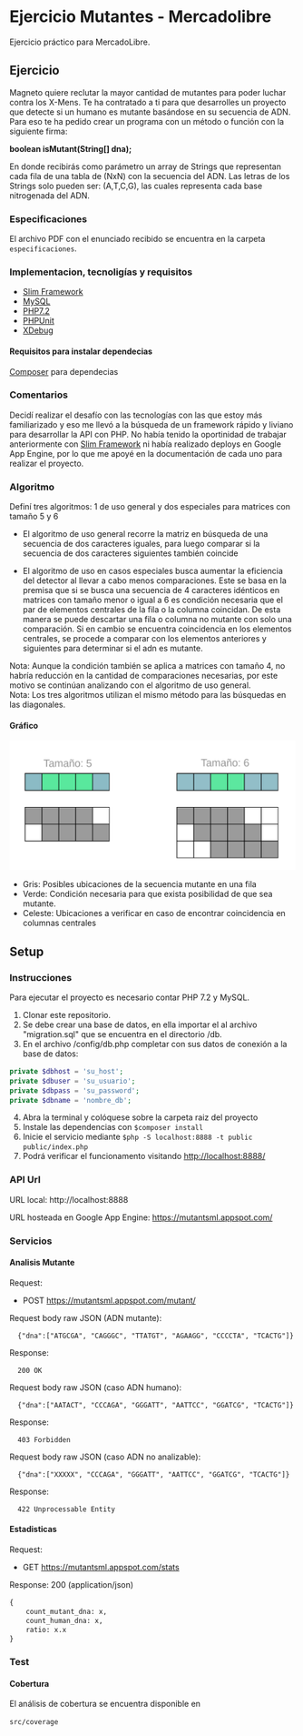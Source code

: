 # Ejercicio Mutantes - Mercadolibre

Ejercicio práctico para MercadoLibre.

## Ejercicio

Magneto quiere reclutar la mayor cantidad de mutantes para poder luchar
contra los X-Mens.
Te ha contratado a ti para que desarrolles un proyecto que detecte si un
humano es mutante basándose en su secuencia de ADN.
Para eso te ha pedido crear un programa con un método o función con la siguiente firma:  

**boolean isMutant(String[] dna);**  

En donde recibirás como parámetro un array de Strings que representan cada fila de una tabla
de (NxN) con la secuencia del ADN. Las letras de los Strings solo pueden ser: (A,T,C,G), las
cuales representa cada base nitrogenada del ADN.

### Especificaciones

El archivo PDF con el enunciado recibido se encuentra en la carpeta `especificaciones`.

### Implementacion, tecnoligías y requisitos

- [Slim Framework](http://www.slimframework.com/)
- [MySQL](https://www.mysql.com/)
- [PHP7.2](https://www.php.net/)
- [PHPUnit](https://phpunit.de/)
- [XDebug](https://xdebug.org/)

#### Requisitos para instalar dependecias
 [Composer](https://getcomposer.org/) para dependecias

### Comentarios
Decidí realizar el desafío con las tecnologías con las que estoy más familiarizado y eso me llevó a la búsqueda de un framework rápido y liviano para desarrollar la API con PHP.
No había tenido la oportinidad de trabajar anteriormente con [Slim Framework](http://www.slimframework.com/) ni había realizado deploys en Google App Engine, por lo que me apoyé en la documentación de cada uno para realizar el proyecto.

### Algoritmo
Definí tres algoritmos: 1 de uso general y dos especiales para matrices con tamaño 5 y 6

- El algoritmo de uso general recorre la matriz en búsqueda de una secuencia de dos caracteres iguales, para luego comparar si la secuencia de dos caracteres siguientes también coincide

- El algoritmo de uso en casos especiales busca aumentar la eficiencia del detector al llevar a cabo menos comparaciones. Este se basa en la premisa que si se busca una secuencia de 4 caracteres idénticos en matrices con tamaño menor o igual a 6 es condición necesaria que el par de elementos centrales de la fila o la columna coincidan. De esta manera se puede descartar una fila o columna no mutante con solo una comparación.
Si en cambio se encuentra coincidencia en los elementos centrales, se procede a comparar con los elementos anteriores y siguientes para determinar si el adn es mutante.

Nota: Aunque la condición también se aplica a matrices con tamaño 4, no habría reducción en la cantidad de comparaciones necesarias, por este motivo se continúan analizando con el algoritmo de uso general.  
Nota: Los tres algoritmos utilizan el mismo método para las búsquedas en las diagonales.

#### Gráfico
![Estrategias de búsqueda](grafico.png)

- Gris: Posibles ubicaciones de la secuencia mutante en una fila
- Verde: Condición necesaria para que exista posibilidad de que sea mutante.
- Celeste: Ubicaciones a verificar en caso de encontrar coincidencia en columnas centrales

## Setup

### Instrucciones
Para ejecutar el proyecto es necesario contar PHP 7.2 y MySQL.

1. Clonar este repositorio.
2. Se debe crear una base de datos, en ella importar el al archivo "migration.sql" que se encuentra en el directorio /db.
3. En el archivo /config/db.php completar con sus datos de conexión a la base de datos:
```php
private $dbhost = 'su_host';
private $dbuser = 'su_usuario';
private $dbpass = 'su_password';
private $dbname = 'nombre_db';
```
4. Abra la terminal y colóquese sobre la carpeta raiz del proyecto
5. Instale las dependencias con ```$composer install```
6. Inicie el servicio mediante ```$php -S localhost:8888 -t public public/index.php```
7. Podrá verificar el funcionamento visitando [http://localhost:8888/](http://localhost:8888/)

### API Url

URL local: http://localhost:8888

URL hosteada en Google App Engine: https://mutantsml.appspot.com/

### Servicios
#### Analisis Mutante

Request:
- POST https://mutantsml.appspot.com/mutant/

Request body raw JSON (ADN mutante):

```
  {"dna":["ATGCGA", "CAGGGC", "TTATGT", "AGAAGG", "CCCCTA", "TCACTG"]}
```

Response:

```
  200 OK
```
Request body raw JSON (caso ADN humano):

```
  {"dna":["AATACT", "CCCAGA", "GGGATT", "AATTCC", "GGATCG", "TCACTG"]}
```

Response:

```
  403 Forbidden
```
Request body raw JSON (caso ADN no analizable):

```
  {"dna":["XXXXX", "CCCAGA", "GGGATT", "AATTCC", "GGATCG", "TCACTG"]}
```

Response:

```
  422 Unprocessable Entity
```

#### Estadisticas

Request:
- GET https://mutantsml.appspot.com/stats

Response: 200 (application/json)

```
{
    count_mutant_dna: x,
    count_human_dna: x,
    ratio: x.x
}
```

### Test

#### Cobertura

El análisis de cobertura se encuentra disponible en

`src/coverage`
